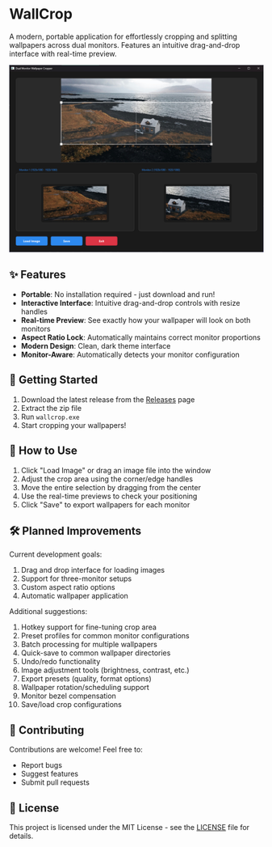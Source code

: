 # WallCrop

A modern, portable application for effortlessly cropping and splitting wallpapers across dual monitors. Features an intuitive drag-and-drop interface with real-time preview.

![WallCrop Screenshot](screenshots/preview.png)

## ✨ Features

- **Portable**: No installation required - just download and run!
- **Interactive Interface**: Intuitive drag-and-drop controls with resize handles
- **Real-time Preview**: See exactly how your wallpaper will look on both monitors
- **Aspect Ratio Lock**: Automatically maintains correct monitor proportions
- **Modern Design**: Clean, dark theme interface
- **Monitor-Aware**: Automatically detects your monitor configuration

## 🚀 Getting Started

1. Download the latest release from the [Releases](https://github.com/bintangtimurlangit/wallcrop/releases) page
2. Extract the zip file
3. Run `wallcrop.exe`
4. Start cropping your wallpapers!

## 🎯 How to Use

1. Click "Load Image" or drag an image file into the window
2. Adjust the crop area using the corner/edge handles
3. Move the entire selection by dragging from the center
4. Use the real-time previews to check your positioning
5. Click "Save" to export wallpapers for each monitor

## 🛠️ Planned Improvements

Current development goals:

1. Drag and drop interface for loading images
2. Support for three-monitor setups
3. Custom aspect ratio options
4. Automatic wallpaper application

Additional suggestions:
1. Hotkey support for fine-tuning crop area
2. Preset profiles for common monitor configurations
3. Batch processing for multiple wallpapers
4. Quick-save to common wallpaper directories
5. Undo/redo functionality
6. Image adjustment tools (brightness, contrast, etc.)
7. Export presets (quality, format options)
8. Wallpaper rotation/scheduling support
9. Monitor bezel compensation
10. Save/load crop configurations

## 🤝 Contributing

Contributions are welcome! Feel free to:
- Report bugs
- Suggest features
- Submit pull requests

## 📝 License

This project is licensed under the MIT License - see the [LICENSE](LICENSE) file for details.
